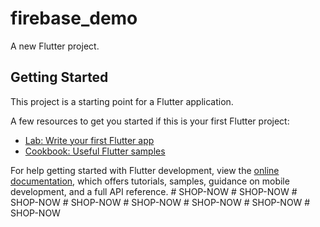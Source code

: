 # firebase_demo

A new Flutter project.

## Getting Started

This project is a starting point for a Flutter application.

A few resources to get you started if this is your first Flutter project:

- [Lab: Write your first Flutter app](https://docs.flutter.dev/get-started/codelab)
- [Cookbook: Useful Flutter samples](https://docs.flutter.dev/cookbook)

For help getting started with Flutter development, view the
[online documentation](https://docs.flutter.dev/), which offers tutorials,
samples, guidance on mobile development, and a full API reference.
#   S H O P - N O W  
 #   S H O P - N O W  
 #   S H O P - N O W  
 #   S H O P - N O W  
 #   S H O P - N O W  
 #   S H O P - N O W  
 #   S H O P - N O W  
 #   S H O P - N O W  
 